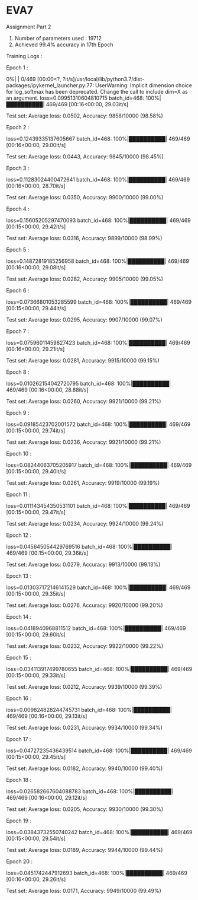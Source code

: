 # EVA7









Assignment Part 2

1) Number of parameters used : 19712
2) Achieved 99.4% accuracy in 17th Epoch





Training Logs :


Epoch 1 : 

  0%|          | 0/469 [00:00<?, ?it/s]/usr/local/lib/python3.7/dist-packages/ipykernel_launcher.py:77: UserWarning: Implicit dimension choice for log_softmax has been deprecated. Change the call to include dim=X as an argument.
loss=0.09951310604810715 batch_id=468: 100%|██████████| 469/469 [00:16<00:00, 29.03it/s]


Test set: Average loss: 0.0502, Accuracy: 9858/10000 (98.58%)


Epoch 2 : 

loss=0.12439335137605667 batch_id=468: 100%|██████████| 469/469 [00:16<00:00, 29.00it/s]


Test set: Average loss: 0.0443, Accuracy: 9845/10000 (98.45%)


Epoch 3 : 

loss=0.11283024400472641 batch_id=468: 100%|██████████| 469/469 [00:16<00:00, 28.70it/s]


Test set: Average loss: 0.0350, Accuracy: 9900/10000 (99.00%)


Epoch 4 : 

loss=0.15605205297470093 batch_id=468: 100%|██████████| 469/469 [00:15<00:00, 29.42it/s]


Test set: Average loss: 0.0316, Accuracy: 9899/10000 (98.99%)


Epoch 5 : 

loss=0.14872819185256958 batch_id=468: 100%|██████████| 469/469 [00:16<00:00, 29.08it/s]


Test set: Average loss: 0.0282, Accuracy: 9905/10000 (99.05%)


Epoch 6 : 

loss=0.07366801053285599 batch_id=468: 100%|██████████| 469/469 [00:15<00:00, 29.44it/s]


Test set: Average loss: 0.0295, Accuracy: 9907/10000 (99.07%)


Epoch 7 : 

loss=0.07596011459827423 batch_id=468: 100%|██████████| 469/469 [00:16<00:00, 29.21it/s]


Test set: Average loss: 0.0281, Accuracy: 9915/10000 (99.15%)


Epoch 8 : 

loss=0.010262154042720795 batch_id=468: 100%|██████████| 469/469 [00:16<00:00, 28.88it/s]


Test set: Average loss: 0.0260, Accuracy: 9921/10000 (99.21%)


Epoch 9 : 

loss=0.09185423702001572 batch_id=468: 100%|██████████| 469/469 [00:15<00:00, 29.74it/s]


Test set: Average loss: 0.0236, Accuracy: 9921/10000 (99.21%)


Epoch 10 : 

loss=0.08244063705205917 batch_id=468: 100%|██████████| 469/469 [00:15<00:00, 29.40it/s]


Test set: Average loss: 0.0261, Accuracy: 9919/10000 (99.19%)


Epoch 11 : 

loss=0.011143454350531101 batch_id=468: 100%|██████████| 469/469 [00:15<00:00, 29.47it/s]


Test set: Average loss: 0.0234, Accuracy: 9924/10000 (99.24%)


Epoch 12 : 

loss=0.045645054429769516 batch_id=468: 100%|██████████| 469/469 [00:15<00:00, 29.36it/s]


Test set: Average loss: 0.0279, Accuracy: 9913/10000 (99.13%)


Epoch 13 : 

loss=0.013037172146141529 batch_id=468: 100%|██████████| 469/469 [00:15<00:00, 29.35it/s]


Test set: Average loss: 0.0276, Accuracy: 9920/10000 (99.20%)


Epoch 14 : 

loss=0.0418940968811512 batch_id=468: 100%|██████████| 469/469 [00:15<00:00, 29.60it/s]


Test set: Average loss: 0.0232, Accuracy: 9922/10000 (99.22%)


Epoch 15 : 

loss=0.034113917499780655 batch_id=468: 100%|██████████| 469/469 [00:15<00:00, 29.33it/s]


Test set: Average loss: 0.0212, Accuracy: 9939/10000 (99.39%)


Epoch 16 : 

loss=0.009824828244745731 batch_id=468: 100%|██████████| 469/469 [00:16<00:00, 29.13it/s]


Test set: Average loss: 0.0231, Accuracy: 9934/10000 (99.34%)


Epoch 17 : 

loss=0.04727235436439514 batch_id=468: 100%|██████████| 469/469 [00:15<00:00, 29.45it/s]


Test set: Average loss: 0.0182, Accuracy: 9940/10000 (99.40%)


Epoch 18 : 

loss=0.026582667604088783 batch_id=468: 100%|██████████| 469/469 [00:16<00:00, 29.12it/s]


Test set: Average loss: 0.0205, Accuracy: 9930/10000 (99.30%)


Epoch 19 : 

loss=0.03843732550740242 batch_id=468: 100%|██████████| 469/469 [00:15<00:00, 29.54it/s]


Test set: Average loss: 0.0189, Accuracy: 9944/10000 (99.44%)


Epoch 20 : 

loss=0.0451742447912693 batch_id=468: 100%|██████████| 469/469 [00:16<00:00, 29.26it/s]


Test set: Average loss: 0.0171, Accuracy: 9949/10000 (99.49%)


